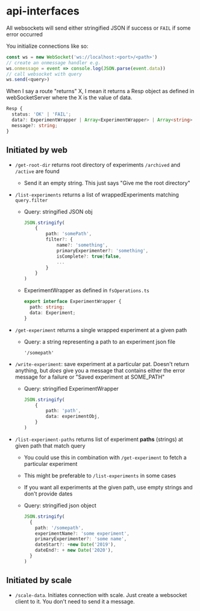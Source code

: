 # api-interfaces

All websockets will send either stringified JSON if success or `FAIL`
if some error occurred

You initialize connections like so:

```typescript
const ws = new WebSocket('ws://localhost:<port>/<path>')
// create an onmessage handler e.g.
ws.onmessage = event => console.log(JSON.parse(event.data))
// call websocket with query
ws.send(<query>)
```

When I say a route "returns" X, I mean it returns a Resp object as defined in
webSocketServer where the X is the value of data.

```typescript
Resp {
  status: 'OK' | 'FAIL';
  data?: ExperimentWrapper | Array<ExperimentWrapper> | Array<string> | string;
  message?: string;
}
```

## Initiated by web

- `/get-root-dir` returns root directory of experiments `/archived` and `/active`
  are found

  - Send it an empty string. This just says "Give me the root
    directory"

- `/list-experiments` returns a list of wrappedExperiments matching `query.filter`

  - Query: stringified JSON obj

    ```typescript
    JSON.stringify(
        {
            path: 'somePath',
            filter?: {
                name?: 'something',
                primaryExperimenter?: 'something',
                isComplete?: true|false,
                ...
            }
        }
    )
    ```

  - ExperimentWrapper as defined in `fsOperations.ts`

    ```typescript
    export interface ExperimentWrapper {
      path: string;
      data: Experiment;
    }
    ```

- `/get-experiment` returns a single wrapped experiment at a given path

  - Query: a string representing a path to an experiment json file

    ``` text
    '/somepath'
    ```

- `/write-experiment`: save experiment at a particular pat. Doesn't return
  anything, but _does_ give you a message that contains either the error
  message for a failure or "Saved experiment at SOME_PATH"

  - Query: stringified ExperimentWrapper

    ```typescript
    JSON.stringify(
        {
            path: 'path',
            data: experimentObj,
        }
    )
    ```

- `/list-experiment-paths` returns list of experiment **paths** (strings) at
  given path that match query

  - You could use this in combination with `/get-experiment` to fetch
    a particular experiment

  - This might be preferable to `/list-experiments` in some cases

  - If you want all experiments at the given path, use empty strings
    and don't provide dates

  - Query: stringified json object

    ```typescript
    JSON.stringify(
      {
        path: '/somepath',
        experimentName?: 'some experiment',
        primaryExperimenter?: 'some name',
        dateStart?: +new Date('2019'),
        dateEnd?: + new Date('2020'),
      }
    )
    ```

## Initiated by scale

- `/scale-data`. Initiates connection with scale. Just create a
  websocket client to it. You don't need to send it a message.
